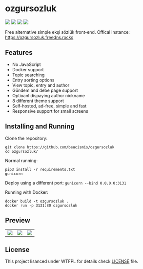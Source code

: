 # ozgursozluk

![](https://img.shields.io/badge/python-3.8%2B-blue)
![](https://img.shields.io/badge/style-black-black)
![](https://img.shields.io/github/actions/workflow/status/beucismis/ozgursozluk/tests.yml)
![](https://img.shields.io/website?url=https%3A%2F%2Fozgursozluk.freedns.rocks)

Free alternative simple ekşi sözlük front-end. Offical instance: https://ozgursozluk.freedns.rocks

## Features
- No JavaScript
- Docker support
- Topic searching
- Entry sorting options
- View topic, entry and author
- Gündem and debe page support
- Optioanl dispaying author nickname
- 8 different theme support
- Self-hosted, ad-free, simple and fast
- Responsive support for small screens

## Installing and Running
Clone the repository:
```
git clone https://github.com/beucismis/ozgursozluk
cd ozgursozluk/
```

Normal running:
```
pip3 install -r requirements.txt
gunicorn
```
Deploy using a different port: `gunicorn --bind 0.0.0.0:3131`

Running with Docker:
```
docker build -t ozgursozluk .
docker run -p 3131:80 ozgursozluk
```

## Preview
<table>
  <tbody>
    <tr>
      <td><img src="https://user-images.githubusercontent.com/40023234/234684246-de064e97-bd44-49b8-93ab-6c13706d6c3b.png"></td>
      <td><img src="https://user-images.githubusercontent.com/40023234/234684344-e77b4b1b-6aeb-44c4-840c-4cb4d01cd96e.png"></td>
      <td><img src="https://user-images.githubusercontent.com/40023234/234684430-092d27f0-7eed-4e7b-8ffc-78e916f7dc71.png"></td>
    </tr>
  </tbody>
</table>

## License
This project lisanced under WTFPL for details check [LICENSE](LICENSE) file.
